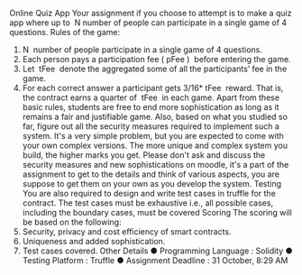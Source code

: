Online Quiz App
Your assignment if you choose to attempt is to make a quiz app where up to ​ N
number of people can participate in a single game of 4 questions.
Rules of the game:
1. N ​ number of people participate in a single game of 4 questions.
2. Each person pays a participation fee (​ pFee ) ​ before entering the game.
3. Let ​ tFee ​ denote the aggregated some of all the participants’ fee in the game.
4. For each correct answer a participant gets 3/16*​ tFee ​ reward. That is, the
contract earns a quarter of ​ tFee ​ in each game.
Apart from these basic rules, students are free to end more sophistication as long as
it remains a fair and justifiable game.
Also, based on what you studied so far, figure out all the security measures required
to implement such a system. It's a very simple problem, but you are expected to
come with your own complex versions. The more unique and complex system you
build, the higher marks you get.
Please don't ask and discuss the security measures and new sophistications on
moodle, it's a part of the assignment to get to the details and think of various
aspects, you are suppose to get them on your own as you develop the system.
Testing
You are also required to design and write test cases in truffle for the contract.
The test cases must be exhaustive i.e., all possible cases, including the boundary
cases, must be covered
Scoring
The scoring will be based on the following:
1. Security, privacy and cost efficiency of smart contracts.
2. Uniqueness and added sophistication.
3. Test cases covered.
Other Details
● Programming Language : Solidity
● Testing Platform : Truffle
● Assignment Deadline : 31 October, 8:29 AM